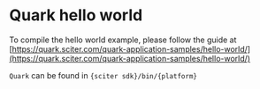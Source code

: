 # Quark hello world

To compile the hello world example, please follow the guide at [https://quark.sciter.com/quark-application-samples/hello-world/](https://quark.sciter.com/quark-application-samples/hello-world/)

`Quark` can be found in `{sciter sdk}/bin/{platform}`
